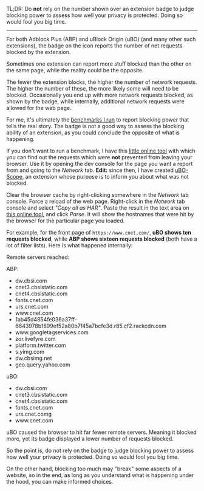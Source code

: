 TL;DR: Do **not** rely on the number shown over an extension badge to judge blocking power to assess how well your privacy is protected. Doing so would fool you big time.

***

For both Adblock Plus (ABP) and uBlock Origin (uBO) (and many other such extensions), the badge on the icon reports the number of net requests blocked by the extension.

Sometimes one extension can report more stuff blocked than the other on the same page, while the reality could be the opposite.

The fewer the extension blocks, the higher the number of network requests. The higher the number of these, the more likely some will need to be blocked. Occasionally you end up with more network requests blocked, as shown by the badge, while internally, additional network requests were allowed for the web page.

For me, it's ultimately the [benchmarks I run](uBlock-and-others%3A-Blocking-ads%2C-trackers%2C-malwares) to report blocking power that tells the real story. The badge is not a good way to assess the blocking ability of an extension, as you could conclude the opposite of what is happening.

If you don't want to run a benchmark, I have this [little online tool](http://raymondhill.net/httpsb/har-parser.html) with which you can find out the requests which were **not** prevented from leaving your browser. Use it by opening the dev console for the page you want a report from and going to the _Network_ tab. **Edit:** since then, I have created [uBO-Scope](https://github.com/gorhill/uBO-Scope), an extension whose purpose is to inform you about what was not blocked.

Clear the browser cache by right-clicking somewhere in the _Network_ tab console. Force a reload of the web page. Right-click in the _Network_ tab console and select _"Copy all as HAR"_. Paste the result in the text area on [this online tool](http://raymondhill.net/httpsb/har-parser.html), and click _Parse_. It will show the hostnames that were hit by the browser for the particular page you loaded.

For example, for the front page of `https://www.cnet.com/`, **uBO shows ten requests blocked**, while **ABP shows sixteen requests blocked** (both have a lot of filter lists). Here is what happened internally:

Remote servers reached:

ABP:
- dw.cbsi.com
- cnet3.cbsistatic.com
- cnet4.cbsistatic.com
- fonts.cnet.com
- urs.cnet.com
- www<span>.</span>cnet.com
- 1ab45d4854fe036a37ff-6643978b1699ef52a80b7f45a7bcfe3d.r85.cf2.rackcdn.com
- www<span>.</span>googletagservices.com
- zor.livefyre.com
- platform.twitter.com
- s.yimg.com
- dw.cbsimg.net
- geo.query.yahoo.com

uBO:
- dw.cbsi.com
- cnet3.cbsistatic.com
- cnet4.cbsistatic.com
- fonts.cnet.com
- urs.cnet.comg
- www<span>.</span>cnet.com

uBO caused the browser to hit far fewer remote servers. Meaning it blocked more, yet its badge displayed a lower number of requests blocked.

So the point is, do not rely on the badge to judge blocking power to assess how well your privacy is protected. Doing so would fool you big time.

On the other hand, blocking too much may "break" some aspects of a website, so in the end, as long as you understand what is happening under the hood, you can make informed choices.